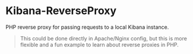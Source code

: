# Kibana-ReverseProxy
PHP reverse proxy for passing requests to a local Kibana instance.

> This could be done directly in Apache/Nginx config, but this is more flexible and a fun example to learn about reverse proxies in PHP.
